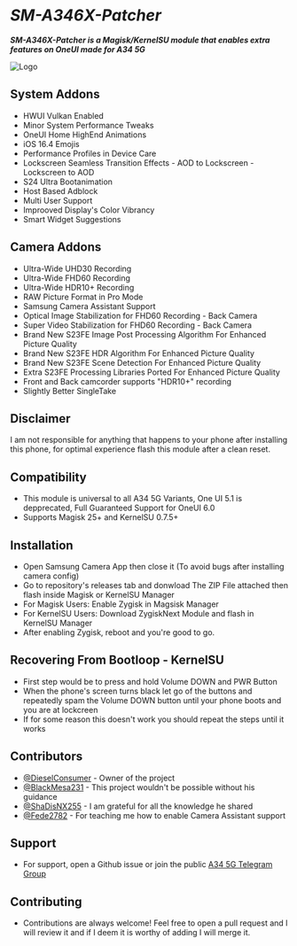 
# ***SM-A346X-Patcher***

***SM-A346X-Patcher is a Magisk/KernelSU module that enables extra features on OneUI made for A34 5G***



![Logo](https://xdaforums.com/attachments/new-project-png.6066841/)


## System Addons
- HWUI Vulkan Enabled
- Minor System Performance Tweaks
- OneUI Home HighEnd Animations
- iOS 16.4 Emojis
- Performance Profiles in Device Care
- Lockscreen Seamless Transition Effects - AOD to Lockscreen - Lockscreen to AOD
- S24 Ultra Bootanimation
- Host Based Adblock
- Multi User Support
- Improoved Display's Color Vibrancy
- Smart Widget Suggestions


## Camera Addons
- Ultra-Wide UHD30 Recording 
- Ultra-Wide FHD60 Recording
- Ultra-Wide HDR10+ Recording
- RAW Picture Format in Pro Mode
- Samsung Camera Assistant Support
- Optical Image Stabilization for FHD60 Recording - Back Camera
- Super Video Stabilization for FHD60 Recording - Back Camera
- Brand New S23FE Image Post Processing Algorithm For Enhanced Picture Quality
- Brand New S23FE HDR Algorithm For Enhanced Picture Quality
- Brand New S23FE Scene Detection For Enhanced Picture Quality
- Extra S23FE Processing Libraries Ported For Enhanced Picture Quality
- Front and Back camcorder supports "HDR10+" recording
- Slightly Better SingleTake

## Disclaimer
I am not responsible for anything that happens to your phone after installing this phone, for optimal experience flash this module after a clean reset.

## Compatibility

- This module is universal to all A34 5G Variants, One UI 5.1 is depprecated, Full Guaranteed Support for OneUI 6.0
- Supports Magisk 25+ and KernelSU 0.7.5+

## Installation
- Open Samsung Camera App then close it (To avoid bugs after installing camera config)
- Go to repository's releases tab and donwload The ZIP File attached then flash inside Magisk or KernelSU Manager
- For Magisk Users: Enable Zygisk in Magsisk Manager
- For KernelSU Users: Download ZygiskNext Module and flash in KernelSU Manager
- After enabling Zygisk, reboot and you're good to go.
## Recovering From Bootloop - KernelSU
- First step would be to press and hold Volume DOWN and PWR Button
- When the phone's screen turns black let go of the buttons and repeatedly spam the Volume DOWN button until your phone boots and you are at lockcreen
- If for some reason this doesn't work you should repeat the steps until it works


## Contributors

- [@DieselConsumer](https://github.com/DieselConsumer) - Owner of the project
- [@BlackMesa231](https://github.com/DieselConsumer) - This project wouldn't be possible without his guidance
- [@ShaDisNX255](https://github.com/ShaDisNX255) - I am grateful for all the knowledge he shared 
- [@Fede2782](https://github.com/Fede2782) - For teaching me how to enable Camera Assistant support

## Support

- For support, open a Github issue or join the public [A34 5G Telegram Group](https://t.me/sGalaxyA34)


## Contributing

- Contributions are always welcome! Feel free to open a pull request and I will review it and if I deem it is worthy of adding I will merge it.

